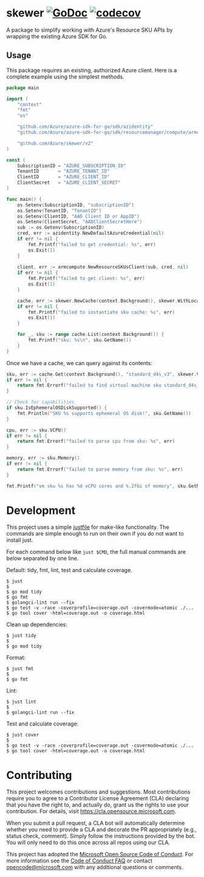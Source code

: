 # skewer [![GoDoc](https://godoc.org/github.com/Azure/skewer?status.svg)](https://godoc.org/github.com/Azure/skewer) [![codecov](https://codecov.io/gh/azure/skewer/branch/main/graph/badge.svg)](https://codecov.io/gh/azure/skewer)

A package to simplify working with Azure's Resource SKU APIs by wrapping
the existing Azure SDK for Go.

## Usage

This package requires an existing, authorized Azure client. Here is a
complete example using the simplest methods.

```go 
package main

import (
	"context"
	"fmt"
	"os"

	"github.com/Azure/azure-sdk-for-go/sdk/azidentity"
	"github.com/Azure/azure-sdk-for-go/sdk/resourcemanager/compute/armcompute/v7"

	"github.com/Azure/skewer/v2"
)

const (
	SubscriptionID = "AZURE_SUBSCRIPTION_ID"
	TenantID       = "AZURE_TENANT_ID"
	ClientID       = "AZURE_CLIENT_ID"
	ClientSecret   = "AZURE_CLIENT_SECRET"
)

func main() {
	os.Setenv(SubscriptionID, "subscriptionID")
	os.Setenv(TenantID, "TenantID")
	os.Setenv(ClientID, "AAD Client ID or AppID")
	os.Setenv(ClientSecret, "AADClientSecretHere")
	sub := os.Getenv(SubscriptionID)
	cred, err := azidentity.NewDefaultAzureCredential(nil)
	if err != nil {
		fmt.Printf("failed to get credential: %s", err)
		os.Exit(1)
	}
	
	client, err := armcompute.NewResourceSKUsClient(sub, cred, nil)
	if err != nil {
		fmt.Printf("failed to get client: %s", err)
		os.Exit(1)
	}

	cache, err := skewer.NewCache(context.Background(), skewer.WithLocation("eastus"), skewer.WithResourceSKUsClient(client))
	if err != nil {
		fmt.Printf("failed to instantiate sku cache: %s", err)
		os.Exit(1)
	}

	for _, sku := range cache.List(context.Background()) {
		fmt.Printf("sku: %s\n", sku.GetName())
	}
}
```

Once we have a cache, we can query against its contents:
```go
sku, err := cache.Get(context.Background(), "standard_d4s_v3", skewer.VirtualMachines, "eastus")
if err != nil {
	return fmt.Errorf("failed to find virtual machine sku standard_d4s_v3: %s", err)
}

// Check for capabilities
if sku.IsEphemeralOSDiskSupported() {
    fmt.Println("SKU %s supports ephemeral OS disk!", sku.GetName())
}

cpu, err := sku.VCPU()
if err != nil {
    return fmt.Errorf("failed to parse cpu from sku: %s", err)
}

memory, err := sku.Memory()
if err != nil {
    return fmt.Errorf("failed to parse memory from sku: %s", err)
}

fmt.Printf("vm sku %s has %d vCPU cores and %.2fGi of memory", sku.GetName(), cpu, memory)
```

# Development

This project uses a simple [justfile](https://github.com/casey/just) for
make-like functionality. The commands are simple enough to run on their
own if you do not want to install just.

For each command below like `just $CMD`, the full manual commands are
below separated by one line.

Default: tidy, fmt, lint, test and calculate coverage.
```
$ just
$
$ go mod tidy
$ go fmt
$ golangci-lint run --fix
$ go test -v -race -coverprofile=coverage.out -covermode=atomic ./...
$ go tool cover -html=coverage.out -o coverage.html
```

Clean up dependencies:
```
$ just tidy
$
$ go mod tidy
```

Format:
```
$ just fmt
$
$ go fmt
```

Lint:
```
$ just lint
$
$ golangci-lint run --fix
```

Test and calculate coverage:
```
$ just cover
$ 
$ go test -v -race -coverprofile=coverage.out -covermode=atomic ./...
$ go tool cover -html=coverage.out -o coverage.html
```

# Contributing

This project welcomes contributions and suggestions.  Most contributions require you to agree to a
Contributor License Agreement (CLA) declaring that you have the right to, and actually do, grant us
the rights to use your contribution. For details, visit https://cla.opensource.microsoft.com.

When you submit a pull request, a CLA bot will automatically determine whether you need to provide
a CLA and decorate the PR appropriately (e.g., status check, comment). Simply follow the instructions
provided by the bot. You will only need to do this once across all repos using our CLA.

This project has adopted the [Microsoft Open Source Code of Conduct](https://opensource.microsoft.com/codeofconduct/).
For more information see the [Code of Conduct FAQ](https://opensource.microsoft.com/codeofconduct/faq/) or
contact [opencode@microsoft.com](mailto:opencode@microsoft.com) with any additional questions or comments.
